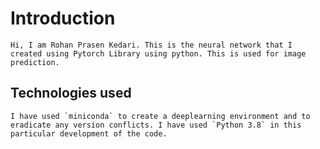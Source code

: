 # Introduction
    Hi, I am Rohan Prasen Kedari. This is the neural network that I created using Pytorch Library using python. This is used for image prediction.
## Technologies used
    I have used `miniconda` to create a deeplearning environment and to eradicate any version conflicts. I have used `Python 3.8` in this particular development of the code.